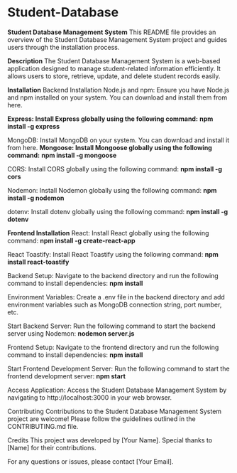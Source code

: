 # Student-Database

**Student Database Management System**
This README file provides an overview of the Student Database Management System project and guides users through the installation process.

**Description**
The Student Database Management System is a web-based application designed to manage student-related information efficiently. It allows users to store, retrieve, update, and delete student records easily.

**Installation**
Backend Installation
Node.js and npm: Ensure you have Node.js and npm installed on your system. You can download and install them from here.

**Express: Install Express globally using the following command:**
**npm install -g express**

MongoDB: Install MongoDB on your system. You can download and install it from here.
**Mongoose: Install Mongoose globally using the following command:**
**npm install -g mongoose**

CORS: Install CORS globally using the following command:
**npm install -g cors**

Nodemon: Install Nodemon globally using the following command:
**npm install -g nodemon**

dotenv: Install dotenv globally using the following command:
**npm install -g dotenv**

**Frontend Installation**
React: Install React globally using the following command:
**npm install -g create-react-app**

React Toastify: Install React Toastify using the following command:
**npm install react-toastify**

Backend Setup: Navigate to the backend directory and run the following command to install dependencies:
**npm install**

Environment Variables: Create a .env file in the backend directory and add environment variables such as MongoDB connection string, port number, etc.

Start Backend Server: Run the following command to start the backend server using Nodemon:
**nodemon server.js**

Frontend Setup: Navigate to the frontend directory and run the following command to install dependencies:
**npm install**

Start Frontend Development Server: Run the following command to start the frontend development server:
**npm start**

Access Application: Access the Student Database Management System by navigating to http://localhost:3000 in your web browser.

Contributing
Contributions to the Student Database Management System project are welcome! Please follow the guidelines outlined in the CONTRIBUTING.md file.

Credits
This project was developed by [Your Name]. Special thanks to [Name] for their contributions.

For any questions or issues, please contact [Your Email].

